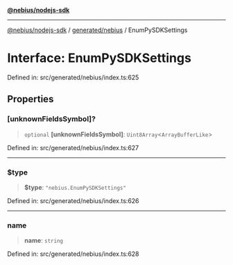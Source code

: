 [**@nebius/nodejs-sdk**](../../../README.md)

***

[@nebius/nodejs-sdk](../../../README.md) / [generated/nebius](../README.md) / EnumPySDKSettings

# Interface: EnumPySDKSettings

Defined in: src/generated/nebius/index.ts:625

## Properties

### \[unknownFieldsSymbol\]?

> `optional` **\[unknownFieldsSymbol\]**: `Uint8Array`\<`ArrayBufferLike`\>

Defined in: src/generated/nebius/index.ts:627

***

### $type

> **$type**: `"nebius.EnumPySDKSettings"`

Defined in: src/generated/nebius/index.ts:626

***

### name

> **name**: `string`

Defined in: src/generated/nebius/index.ts:628
